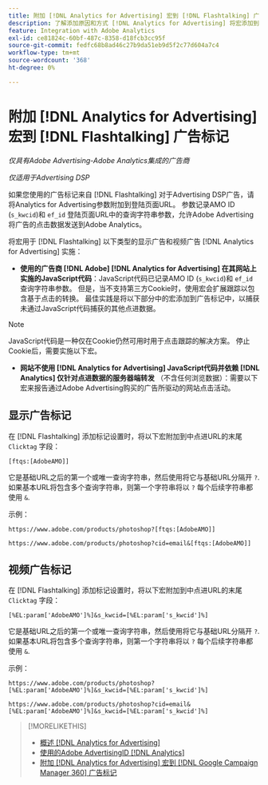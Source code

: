 ```yaml
---
title: 附加 [!DNL Analytics for Advertising] 宏到 [!DNL Flashtalking] 广告标记
description: 了解添加原因和方式 [!DNL Analytics for Advertising] 将宏添加到 [!DNL Flashtalking] 广告标记
feature: Integration with Adobe Analytics
exl-id: ce81824c-60bf-487c-8358-d18fcb3cc95f
source-git-commit: fedfc68b8ad46c27b9da51eb9d5f2c77d604a7c4
workflow-type: tm+mt
source-wordcount: '368'
ht-degree: 0%

---
```


# 附加 [!DNL Analytics for Advertising] 宏到 [!DNL Flashtalking] 广告标记

*仅具有Adobe Advertising-Adobe Analytics集成的广告商*

*仅适用于Advertising DSP*

如果您使用的广告标记来自 [!DNL Flashtalking] 对于Advertising DSP广告，请将Analytics for Advertising参数附加到登陆页面URL。 参数记录AMO ID (`s_kwcid`)和 `ef_id` 登陆页面URL中的查询字符串参数，允许Adobe Advertising将广告的点击数据发送到Adobe Analytics。

将宏用于 [!DNL Flashtalking] 以下类型的显示广告和视频广告 [!DNL Analytics for Advertising] 实施：

* **使用的广告商 [!DNL Adobe] [!DNL Analytics for Advertising] 在其网站上实施的JavaScript代码**：JavaScript代码已记录AMO ID (`s_kwcid`)和 `ef_id` 查询字符串参数。 但是，当不支持第三方Cookie时，使用宏会扩展跟踪以包含基于点击的转换。 最佳实践是将以下部分中的宏添加到广告标记中，以捕获未通过JavaScript代码捕获的其他点进数据。

>[!NOTE]
>
>JavaScript代码是一种仅在Cookie仍然可用时用于点击跟踪的解决方案。 停止Cookie后，需要实施以下宏。

* **网站不使用 [!DNL Analytics for Advertising] JavaScript代码并依赖 [!DNL Analytics] 仅针对点进数据的服务器端转发** （不含任何浏览数据）：需要以下宏来报告通过Adobe Advertising购买的广告所驱动的网站点击活动。

## 显示广告标记

在 [!DNL Flashtalking] 添加标记设置时，将以下宏附加到中点进URL的末尾 `Clicktag` 字段：

```
[ftqs:[AdobeAMO]]
```

它是基础URL之后的第一个或唯一查询字符串，然后使用将它与基础URL分隔开 `?`. 如果基本URL将包含多个查询字符串，则第一个字符串将以 `?` 每个后续字符串都使用 `&`.

示例：

`https://www.adobe.com/products/photoshop?[ftqs:[AdobeAMO]]`

`https://www.adobe.com/products/photoshop?cid=email&[ftqs:[AdobeAMO]]`

## 视频广告标记

在 [!DNL Flashtalking] 添加标记设置时，将以下宏附加到中点进URL的末尾 `Clicktag` 字段：

```
[%EL:param['AdobeAMO']%]&s_kwcid=[%EL:param['s_kwcid']%]
```

它是基础URL之后的第一个或唯一查询字符串，然后使用将它与基础URL分隔开 `?`. 如果基本URL将包含多个查询字符串，则第一个字符串将以 `?` 每个后续字符串都使用 `&`.

示例：

`https://www.adobe.com/products/photoshop?[%EL:param['AdobeAMO']%]&s_kwcid=[%EL:param['s_kwcid']%]`

`https://www.adobe.com/products/photoshop?cid=email&[%EL:param['AdobeAMO']%]&s_kwcid=[%EL:param['s_kwcid']%]`

>[!MORELIKETHIS]
>
>* [概述 [!DNL Analytics for Advertising]](overview.md)
>* [使用的Adobe AdvertisingID [!DNL Analytics]](/help/integrations/analytics/ids.md)
>* [附加 [!DNL Analytics for Advertising] 宏到 [!DNL Google Campaign Manager 360] 广告标记](/help/integrations/analytics/macros-google-campaign-manager.md)


